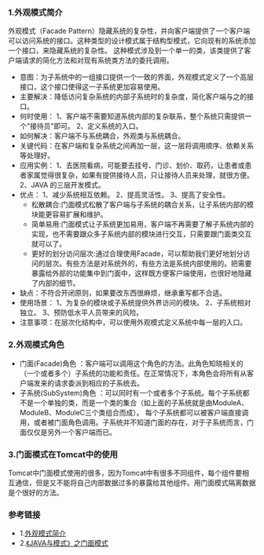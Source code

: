 ### 1.外观模式简介
外观模式（Facade Pattern）隐藏系统的复杂性，并向客户端提供了一个客户端可以访问系统的接口。这种类型的设计模式属于结构型模式，它向现有的系统添加一个接口，来隐藏系统的复杂性。
这种模式涉及到一个单一的类，该类提供了客户端请求的简化方法和对现有系统类方法的委托调用。

* 意图：为子系统中的一组接口提供一个一致的界面，外观模式定义了一个高层接口，这个接口使得这一子系统更加容易使用。
* 主要解决：降低访问复杂系统的内部子系统时的复杂度，简化客户端与之的接口。
* 何时使用： 1、客户端不需要知道系统内部的复杂联系，整个系统只需提供一个"接待员"即可。 2、定义系统的入口。
* 如何解决：客户端不与系统耦合，外观类与系统耦合。
* 关键代码：在客户端和复杂系统之间再加一层，这一层将调用顺序、依赖关系等处理好。
* 应用实例： 1、去医院看病，可能要去挂号、门诊、划价、取药，让患者或患者家属觉得很复杂，如果有提供接待人员，只让接待人员来处理，就很方便。 2、JAVA 的三层开发模式。
* 优点： 1、减少系统相互依赖。 2、提高灵活性。 3、提高了安全性。
  - 松散耦合:门面模式松散了客户端与子系统的耦合关系，让子系统内部的模块能更容易扩展和维护。
  - 简单易用:门面模式让子系统更加易用，客户端不再需要了解子系统内部的实现，也不需要跟众多子系统内部的模块进行交互，只需要跟门面类交互就可以了。
  - 更好的划分访问层次:通过合理使用Facade，可以帮助我们更好地划分访问的层次。有些方法是对系统外的，有些方法是系统内部使用的。把需要暴露给外部的功能集中到门面中，这样既方便客户端使用，也很好地隐藏了内部的细节。
* 缺点：不符合开闭原则，如果要改东西很麻烦，继承重写都不合适。
* 使用场景： 1、为复杂的模块或子系统提供外界访问的模块。 2、子系统相对独立。 3、预防低水平人员带来的风险。
* 注意事项：在层次化结构中，可以使用外观模式定义系统中每一层的入口。

### 2.外观模式角色
* 门面(Facade)角色 ：客户端可以调用这个角色的方法。此角色知晓相关的（一个或者多个）子系统的功能和责任。在正常情况下，本角色会将所有从客户端发来的请求委派到相应的子系统去。
* 子系统(SubSystem)角色 ：可以同时有一个或者多个子系统。每个子系统都不是一个单独的类，而是一个类的集合（如上面的子系统就是由ModuleA、ModuleB、ModuleC三个类组合而成）。
每个子系统都可以被客户端直接调用，或者被门面角色调用。子系统并不知道门面的存在，对于子系统而言，门面仅仅是另外一个客户端而已。

### 3.门面模式在Tomcat中的使用
Tomcat中门面模式使用的很多，因为Tomcat中有很多不同组件，每个组件要相互通信，但是又不能将自己内部数据过多的暴露给其他组件。用门面模式隔离数据是个很好的方法。


### 参考链接
* 1.[外观模式简介](https://www.runoob.com/design-pattern/facade-pattern.html)
* 2.[《JAVA与模式》之门面模式](https://www.cnblogs.com/java-my-life/archive/2012/05/02/2478101.html)
